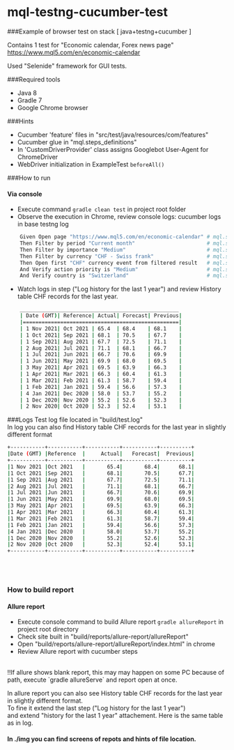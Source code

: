 # mql-testng-cucumber-test
###Example of browser test on stack [ java+testng+cucumber ]

Contains 1 test for "Economic calendar, Forex news page" https://www.mql5.com/en/economic-calendar

Used "Selenide" framework for GUI tests.

###Required tools
- Java 8
- Gradle 7
- Google Chrome browser

###Hints
- Cucumber 'feature' files in "src/test/java/resources/com/features"
- Cucumber glue in "mql.steps_definitions"
- In 'CustomDriverProvider' class assigns Googlebot User-Agent for ChromeDriver
- WebDriver initialization in ExampleTest `beforeAll()`

###How to run
#### Via console
- Execute command `gradle clean test` in project root folder
- Observe the execution in Chrome, review console logs: cucumber logs in base testng log
```sh
    Given Open page "https://www.mql5.com/en/economic-calendar" # mql.steps.EventCalendarDefinition.openPage(java.lang.String)
    Then Filter by period "Current month"                       # mql.steps.EventCalendarDefinition.filterByPeriod(java.lang.String)
    Then Filter by importance "Medium"                          # mql.steps.EventCalendarDefinition.filterByImportance(java.lang.String)
    Then Filter by currency "CHF - Swiss frank"                 # mql.steps.EventCalendarDefinition.filterByCurrency(java.lang.String)
    Then Open first "CHF" currency event from filtered result   # mql.steps.EventCalendarDefinition.openFirstActionFromFilteredResult(java.lang.String)
    And Verify action priority is "Medium"                      # mql.steps.EventCalendarDefinition.verifyActionPriorityIs(java.lang.String)
    And Verify country is "Switzerland"                         # mql.steps.EventCalendarDefinition.verifyCountryIs(java.lang.String)

```
- Watch logs in step ("Log history for the last 1 year") and review History table CHF records for the last year.
```sh
    ___________________________________________________
    | Date (GMT)| Reference| Actual| Forecast| Previous|
    |==================================================|
    | 1 Nov 2021| Oct 2021 | 65.4  | 68.4    | 68.1    |
    | 1 Oct 2021| Sep 2021 | 68.1  | 70.5    | 67.7    |
    | 1 Sep 2021| Aug 2021 | 67.7  | 72.5    | 71.1    |
    | 2 Aug 2021| Jul 2021 | 71.1  | 68.1    | 66.7    |
    | 1 Jul 2021| Jun 2021 | 66.7  | 70.6    | 69.9    |
    | 1 Jun 2021| May 2021 | 69.9  | 68.0    | 69.5    |
    | 3 May 2021| Apr 2021 | 69.5  | 63.9    | 66.3    |
    | 1 Apr 2021| Mar 2021 | 66.3  | 60.4    | 61.3    |
    | 1 Mar 2021| Feb 2021 | 61.3  | 58.7    | 59.4    |
    | 1 Feb 2021| Jan 2021 | 59.4  | 56.6    | 57.3    |
    | 4 Jan 2021| Dec 2020 | 58.0  | 53.7    | 55.2    |
    | 1 Dec 2020| Nov 2020 | 55.2  | 52.6    | 52.3    |
    | 2 Nov 2020| Oct 2020 | 52.3  | 52.4    | 53.1    |
```

###Logs
Test log file located in "build/test.log"</br>
In log you can also find History table CHF records for the last year in slightly different format
```sh
+-----------+-----------+-----------+-----------+----------+
|Date (GMT) |Reference  |     Actual|   Forecast|  Previous|
+-----------+-----------+-----------+-----------+----------+
|1 Nov 2021 |Oct 2021   |       65.4|       68.4|      68.1|
|1 Oct 2021 |Sep 2021   |       68.1|       70.5|      67.7|
|1 Sep 2021 |Aug 2021   |       67.7|       72.5|      71.1|
|2 Aug 2021 |Jul 2021   |       71.1|       68.1|      66.7|
|1 Jul 2021 |Jun 2021   |       66.7|       70.6|      69.9|
|1 Jun 2021 |May 2021   |       69.9|       68.0|      69.5|
|3 May 2021 |Apr 2021   |       69.5|       63.9|      66.3|
|1 Apr 2021 |Mar 2021   |       66.3|       60.4|      61.3|
|1 Mar 2021 |Feb 2021   |       61.3|       58.7|      59.4|
|1 Feb 2021 |Jan 2021   |       59.4|       56.6|      57.3|
|4 Jan 2021 |Dec 2020   |       58.0|       53.7|      55.2|
|1 Dec 2020 |Nov 2020   |       55.2|       52.6|      52.3|
|2 Nov 2020 |Oct 2020   |       52.3|       52.4|      53.1|
+-----------+-----------+-----------+-----------+----------+
```

<br><br>
### How to build report

#### Allure report
- Execute console command to build Allure report `gradle allureReport` in project root directory
- Check site built in "build/reports/allure-report/allureReport"
- Open "build/reports/allure-report/allureReport/index.html" in chrome
- Review Allure report with cucumber steps
<br>
!!If allure shows blank report, this may may happen on some PC because of path, execute `gradle allureServe` and report open at once.

In allure report you can also see History table CHF records for the last year in slightly different format.
<br>
To fine it extend the last step ("Log history for the last 1 year")
<br>
and extend "history for the last 1 year" attachement. Here is the same table as in log.

#### In ./img you can find screens of repots and hints of file location.
